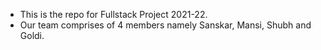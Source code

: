 + This is the repo for Fullstack Project 2021-22.
+ Our team comprises of 4 members namely Sanskar, Mansi, Shubh and Goldi.